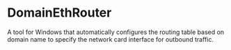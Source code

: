 # DomainEthRouter
A tool for Windows that automatically configures the routing table based on domain name to specify the network card interface for outbound traffic.

